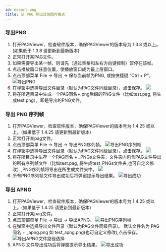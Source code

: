 ```yaml
---
id: export-png
title: 从 PAG 导出其他图片格式
---
```


### 导出PNG
1. 打开PAGViewer，检查软件版本，确保PAGViewer的版本号为 1.3.8 或以上。(如果低于 1.3.8 请更新到最新版本)
2. 正常打开某PAG文件。
3. 如果需要导出某一帧，则请先（通过空格和左右方向键控制）暂停在该帧。
4. 点击播放窗口任意位置，使播放窗口成为最上层窗口。
5. 点击顶部菜单 File -> 导出 -> 保存当前帧为PNG, 或按快捷键 “Ctrl + P”。
![导出PNG](/img/docs/export_png.png)
6. 在弹窗中选择导出文件目录（默认为PAG文件同级目录），点击保存。
![](img/docs/export_select_png_path.png)
7. 将在所选目录中生成一个PAG同名+.png后缀的PNG文件（比如test.pag, 将生成test.png），即是导出的PNG文件。


### 导出 PNG 序列帧
1. 打开PAGViewer，检查软件版本，确保PAGViewer的版本号为 1.4.25 或以上。(如果低于 1.4.25 请更新到最新版本)
2. 正常打开某pag文件。
3. 点击顶部菜单 File -> 导出 -> 导出PNG序列帧。
![导出PNG序列帧](/img/docs/export_pngs.png)
4. 在弹窗中选择导出文件目录（默认为PAG文件同级目录），点击保存。
![](/img/docs/export_select_png_path.png)
5. 将在所目录中生存一个PAG同名 + \_PNGs文件夹，文件夹内包含PAG文件导出的所有序列帧文件（比如test.pag, 将生成test\_PNGs文件夹,也可自定义修改）,PNG序列帧将导出在所生成文件夹中。
![](/img/docs/export_PNGs_dir.png)
6. 所有PNG序列帧文件导出成功后将弹窗提示导出结果。
![导出成功](/img/docs/export_pngs_success.png)

### 导出 APNG 
1. 打开PAGViewer，检查软件版本，确保PAGViewer的版本号为 1.4.25 或以上。(如果低于 1.4.25 请更新到最新版本)
2. 正常打开某pag文件。
3. 点击顶部菜单 File -> 导出 -> 导出APNG。
![导出PNG序列帧](/img/docs/export_apng.png)
4. 在弹窗中选择导出文件目录（默认为PAG文件同级目录)。 默认文件名为 PAG同名 + _apng.png 如 test\_apng.png(也可自定义修改),点击保存。
![导出APNG文件路径选择](/img/docs/export_select_apng_path.png)
5. APNG 文件导出成功后将弹窗提示导出结果。
![导出成功](/img/docs/export_pngs_success.png)